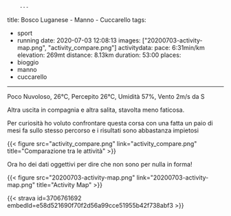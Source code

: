         ---
title: Bosco Luganese - Manno - Cuccarello
tags:
- sport
- running
date: 2020-07-03 12:08:13
images: ["20200703-activity-map.png", "activity_compare.png"]
activitydata:
    pace: 6:31min/km
    elevation: 269mt
    distance: 8.13km
    duration: 53:00
places:
- bioggio
- manno
- cuccarello
---
Poco Nuvoloso, 26°C, Percepito 26°C, Umidità 57%, Vento 2m/s da S

Altra uscita in compagnia e altra salita, stavolta meno faticosa.

Per curiosità ho voluto confrontare questa corsa con una fatta un paio di mesi fa sullo stesso percorso e i risultati sono abbastanza impietosi

{{< figure src="activity_compare.png" link="activity_compare.png" title="Comparazione tra le attività" >}}

Ora ho dei dati oggettivi per dire che non sono per nulla in forma!

{{< figure src="20200703-activity-map.png" link="20200703-activity-map.png" title="Activity Map" >}}

{{< strava id=3706761692 embedId=e58d521690f70f2d56a99cce51955b42f738abf3 >}}
